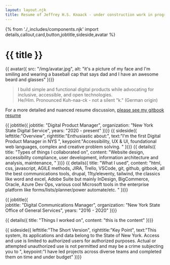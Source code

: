 ```yaml
---
layout: layout.njk
title: Resume of Jeffrey H.S. Knaack - under construction work in progress
---
```

{% from './_includes/components.njk' import details,callout,card,button,jobtitle,sideside,avatar %}
# {{ title }}

{{ avatar({ 
    src: "/img/avatar.jpg",
    alt: "it's a picture of my face and I'm smiling and wearing a baseball cap that says dad and I have an awesome beard and glasses"
})}}

> I build simple and functional digital products while advocating for inclusive, accessible, and open technologies. <br> He/Him. Pronounced Kuh-naa-ck - not a silent "k." (German origin)

For a more detailed and nuanced resume discussion, [please see my gitbook resume](https://app.gitbook.com/@jeffknaack/s/jeffrey-h-s-knaack-resume/)

{{ jobtitle({ 
    jobtitle: "Digital Product Manager",
    organization: "New York State Digital Service",
    years: "2020 - present"
})}}
{{ sideside({ 
    lefttitle:"Overview",
    righttitle:"Enthusiastic about:",
    text:"I'm the first Digital Product Manager in NYS ",
    keypoint:"Accessibility, UX & UI, foundational web languages, complex and creative problem solving.  "
})}}
{{ details({ 
    title: "Types of things I collaborated on", 
    content: "Website design, accessibility compliance, user development, information architecture and analysis, maintenance,  "
})}}
{{ details({ 
    title: "What I used", 
    content: "html, css, javascript, AGILE methods, JIRA, Trello, VSCode, git, github, gitbook, all the best communications tools, drupal, 11ty/eleventy, tailwind, the classics like word and excel, Adobe Suite but mainly InDesign, BigCommerce, Oracle, Azure Dev Ops, various cool Microsoft tools in the enterprise platform like forms/lists/planner/power automate/etc. "
})}}



{{ jobtitle({  
    jobtitle: "Digital Communications Manager",
    organization: "New York State Office of General Services",
    years: "2016 - 2020"
})}}

{{ details({ 
    title: "Things I worked on", 
    content: "this is the content"
})}}

{{ sideside({ 
    lefttitle:"The Short Version",
    righttitle:"Key Point",
    text:"This system, its applications and data belong to the State of New York. Access and use is limited to authorized users for authorized purposes. Actual or attempted unauthorized use is not permitted and may be a crime subjecting you to ",
    keypoint:"I have led projects across diverse teams and completed them on time and under budget"
})}}